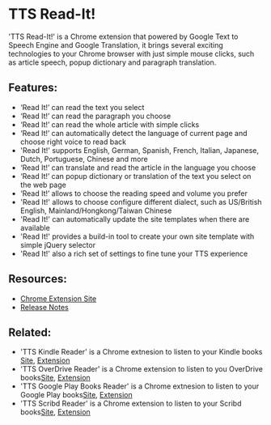 # TTS Read-It!
'TTS Read-It!' is a Chrome extension that powered by Google Text to Speech Engine and Google Translation, it brings several exciting technologies to your Chrome browser with just simple mouse clicks, such as article speech, popup dictionary and paragraph translation.

## Features: ##

* ‘Read It!’ can read the text you select
* ‘Read It!’ can read the paragraph you choose
* ‘Read It!’ can read the whole article with simple clicks
* ‘Read It!’ can automatically detect the language of current page and choose right voice to read back
* 'Read It!' supports English, German, Spanish, French, Italian, Japanese, Dutch, Portuguese, Chinese and more
* ‘Read It!’ can translate and read the article in the language you choose
* ‘Read It!’ can popup dictionary or translation of the text you select on the web page
* ‘Read It!’ allows to choose the reading speed and volume you prefer
* 'Read It!' allows to choose configure different dialect, such as US/British English, Mainland/Hongkong/Taiwan Chinese
* 'Read It!' can automatically update the site templates when there are available
* 'Read It!' provides a build-in tool to create your own site template with simple jQuery selector
* 'Read It!' also a rich set of settings to fine tune your TTS experience

## Resources: ##
* [Chrome Extension Site](https://chrome.google.com/webstore/detail/read-it-article-to-speech/beofjdkoeblbffhccncmhnmbdngodmnm)
* [Release Notes](ReleaseNotes.md)

## Related: ##
* 'TTS Kindle Reader' is a Chrome extnesion to listen to your Kindle books [Site](https://github.com/ttsreadit/kindle.reader), [Extension](https://chrome.google.com/webstore/detail/tts-kindle-reader/boejkcdniilikalcdbigmobbmejjbppf)
* 'TTS OverDrive Reader' is a Chrome extension to listen to you OverDrive books[Site](https://github.com/ttsreadit/overdrive.reader), [Extension](https://chrome.google.com/webstore/detail/tts-overdrive-reader/jmhelfebbfflimhdoimlkibelpcoafjl)
* 'TTS Google Play Books Reader' is a Chrome extnesion to listen to your Google Play books[Site](https://github.com/ttsreadit/google-play-books-tts-reader), [Extension](https://chrome.google.com/webstore/detail/tts-google-books-reader/goailahjgoobladciinchmipiafijikf)
* 'TTS Scribd Reader' is a Chrome extension to listen to your Scribd books[Site](https://github.com/ttsreadit/tts_scribd_reader), [Extension](https://chrome.google.com/webstore/detail/tts-scribd-reader/lnaecppekphilbjkgfgbjhjiokkpfgeh)
